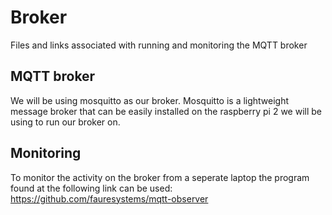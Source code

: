 # Broker
Files and links associated with running and monitoring the MQTT broker

## MQTT broker
We will be using mosquitto as our broker. Mosquitto is a lightweight message broker that can be easily installed on the raspberry pi 2 we will be using to run our broker on.

## Monitoring
To monitor the activity on the broker from a seperate laptop the program found at the following link can be used:
https://github.com/fauresystems/mqtt-observer
